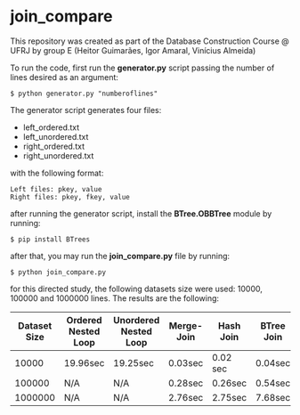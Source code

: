 # join_compare

This repository was created as part of the Database Construction Course @ UFRJ by group E (Heitor Guimarães, Igor Amaral, Vinícius Almeida)

To run the code, first run the **generator.py** script passing the number of lines desired as an argument:

	$ python generator.py "numberoflines"

The generator script generates four files:

* left_ordered.txt
* left_unordered.txt
* right_ordered.txt
* right_unordered.txt

with the following format:
	
	Left files: pkey, value
	Right files: pkey, fkey, value

after running the generator script, install the **BTree.OBBTree** module by running:

	$ pip install BTrees

after that, you may run the **join_compare.py** file by running:

	$ python join_compare.py

for this directed study, the following datasets size were used: 10000, 100000 and 1000000 lines.
The results are the following:

| Dataset Size | Ordered Nested Loop | Unordered Nested Loop | Merge-Join | Hash Join | BTree Join |
| ---- | ---- | ---- | ---- | ---- | ---- |
| 10000 | 19.96sec | 19.25sec | 0.03sec | 0.02 sec | 0.04sec |
| 100000 | N/A | N/A | 0.28sec | 0.26sec | 0.54sec |
| 1000000 | N/A | N/A | 2.76sec | 2.75sec | 7.68sec |
